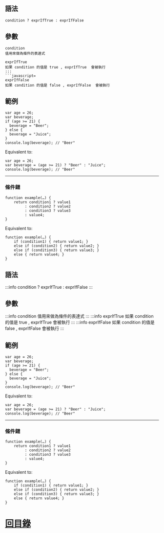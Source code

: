 ## 語法
```javascript=
condition ? exprIfTrue : exprIfFalse
```
## 參數
```javascript=
condition
值用來做為條件的表達式
```
```javascript=
exprIfTrue
如果 condition 的值是 true , exprIfTrue  會被執行
:::
```javascript=
exprIfFalse
如果 condition 的值是 false , exprIfFalse  會被執行
```
## 範例
```javascript=
var age = 26;
var beverage;
if (age >= 21) {
  beverage = "Beer";
} else {
  beverage = "Juice";
}
console.log(beverage); // "Beer"
```
Equivalent to:
```javascript=
var age = 26;
var beverage = (age >= 21) ? "Beer" : "Juice";
console.log(beverage); // "Beer"
```

---

### 條件鏈
```javascript=
function example(…) {
    return condition1 ? value1
         : condition2 ? value2
         : condition3 ? value3
         : value4;
}
```
Equivalent to:
```javascript=
function example(…) {
    if (condition1) { return value1; }
    else if (condition2) { return value2; }
    else if (condition3) { return value3; }
    else { return value4; }
}
```
## 語法
:::info
condition ? exprIfTrue : exprIfFalse
:::
## 參數
:::info
condition
值用來做為條件的表達式
:::
:::info
exprIfTrue
如果 condition 的值是 true , exprIfTrue  會被執行
:::
:::info
exprIfFalse
如果 condition 的值是 false , exprIfFalse  會被執行
:::
## 範例
```javascript=
var age = 26;
var beverage;
if (age >= 21) {
  beverage = "Beer";
} else {
  beverage = "Juice";
}
console.log(beverage); // "Beer"
```
Equivalent to:
```javascript=
var age = 26;
var beverage = (age >= 21) ? "Beer" : "Juice";
console.log(beverage); // "Beer"
```

---

### 條件鏈
```javascript=
function example(…) {
    return condition1 ? value1
         : condition2 ? value2
         : condition3 ? value3
         : value4;
}
```
Equivalent to:
```javascript=
function example(…) {
    if (condition1) { return value1; }
    else if (condition2) { return value2; }
    else if (condition3) { return value3; }
    else { return value4; }
}
```

# [回目錄](./README.md)